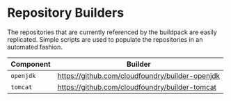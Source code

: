# Repository Builders

The repositories that are currently referenced by the buildpack are easily replicated.  Simple scripts are used to populate the repositories in an automated fashion.

| Component | Builder
| --------- | -------
| `openjdk` | <https://github.com/cloudfoundry/builder-openjdk>
| `tomcat` | <https://github.com/cloudfoundry/builder-tomcat>
